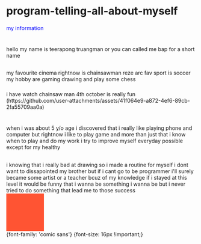 # program-telling-all-about-myself
<!DOCTYPE html>
<html lang="en">
<head></head>
<h4></h4>  <span style="color: blue">my information</span>
<h1></h1> hello my name is teerapong truangman or you can called me bap for a short name 
<h2></h2> my favourite cinema rightnow is chainsawman reze arc  fav sport is soccer my hobby are gaming drawing  and play some chess 
  <h3></h3> i have watch chainsaw man 4th october is really fun
  <img>(https://github.com/user-attachments/assets/41f064e9-a872-4ef6-89cb-2fa55709aa0a)
<body></body>
<h1></h1>
when i was about 5 y/o age i discovered that i really like playing phone and computer but rightnow i like to play game and more than just that i know when to play and do my work i try to improve myself everyday possible except for my healthy
<h2></h2> i knowing that i really bad at drawing so i made a routine for myself  i dont want to dissapointed my brother but if i cant go to be programmer i'll surely became some artist or a teacher bcuz of my knowledge if i stayed at this level it would be funny that i wanna be something i wanna be but i never tried to do something  that lead me to those success
<div style="background-color: #ff5433; width: 100px; height: 100px;"></div>
{font-family: 'comic sans'}
{font-size: 16px !important;}
